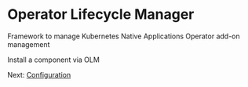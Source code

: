 # Operator Lifecycle Manager

Framework to manage Kubernetes Native Applications
Operator add-on management

Install a component via OLM

Next: [Configuration](04-configuration.md)